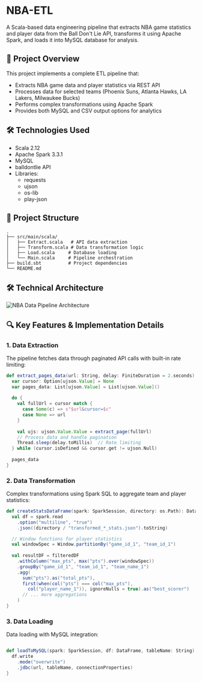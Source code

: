 # NBA-ETL
A Scala-based data engineering pipeline that extracts NBA game statistics and player data from the Ball Don't Lie API, transforms it using Apache Spark, and loads it into MySQL database for analysis.

## 🏀 Project Overview

This project implements a complete ETL pipeline that:
- Extracts NBA game data and player statistics via REST API
- Processes data for selected teams (Phoenix Suns, Atlanta Hawks, LA Lakers, Milwaukee Bucks)
- Performs complex transformations using Apache Spark
- Provides both MySQL and CSV output options for analytics

## 🛠️ Technologies Used

- Scala 2.12
- Apache Spark 3.3.1
- MySQL
- balldontlie API
- Libraries:
  - requests
  - ujson
  - os-lib
  - play-json


## 📁 Project Structure

```code
.
├── src/main/scala/
│   ├── Extract.scala   # API data extraction
│   ├── Transform.scala # Data transformation logic
│   ├── Load.scala     # Database loading
│   └── Main.scala     # Pipeline orchestration
├── build.sbt          # Project dependencies
└── README.md
```

## 🛠️ Technical Architecture

![NBA Data Pipeline Architecture](images/NBA_DIAG.jpeg)


## 🔍 Key Features & Implementation Details

### 1. Data Extraction
The pipeline fetches data through paginated API calls with built-in rate limiting:

```scala
def extract_pages_data(url: String, delay: FiniteDuration = 2.seconds): List[ujson.Value] = {
  var cursor: Option[ujson.Value] = None
  var pages_data: List[ujson.Value] = List[ujson.Value]()
  
  do {
    val fullUrl = cursor match {
      case Some(c) => s"$url&cursor=$c"
      case None => url
    }
    
    val ujs: ujson.Value.Value = extract_page(fullUrl)
    // Process data and handle pagination
    Thread.sleep(delay.toMillis)  // Rate limiting
  } while (cursor.isDefined && cursor.get != ujson.Null)
  
  pages_data
}

```

### 2. Data Transformation

Complex transformations using Spark SQL to aggregate team and player statistics:

```scala
def createStatsDataFrame(spark: SparkSession, directory: os.Path): DataFrame = {
  val df = spark.read
    .option("multiline", "true")
    .json((directory / "transformed_*_stats.json").toString)

  // Window functions for player statistics
  val windowSpec = Window.partitionBy("game_id_1", "team_id_1")
  
  val resultDF = filteredDF
    .withColumn("max_pts", max("pts").over(windowSpec))
    .groupBy("game_id_1", "team_id_1", "team_name_1")
    .agg(
      sum("pts").as("total_pts"),
      first(when(col("pts") === col("max_pts"), 
        col("player_name_1")), ignoreNulls = true).as("best_scorer")
      // ... more aggregations
    )
}
```

### 3. Data Loading

Data loading with MySQL integration:
```scala

def loadToMySQL(spark: SparkSession, df: DataFrame, tableName: String): Unit = {
  df.write
    .mode("overwrite")
    .jdbc(url, tableName, connectionProperties)
}
```
